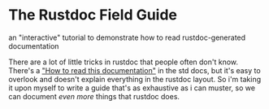 # The Rustdoc Field Guide

an "interactive" tutorial to demonstrate how to read rustdoc-generated documentation

There are a lot of little tricks in rustdoc that people often don't know. There's a ["How to read
this documentation"][std-how] in the std docs, but it's easy to overlook and doesn't explain
everything in the rustdoc layout. So i'm taking it upon myself to write a guide that's as exhaustive
as i can muster, so we can document *even more* things that rustdoc does.

[std-how]: https://doc.rust-lang.org/std/#how-to-read-this-documentation

